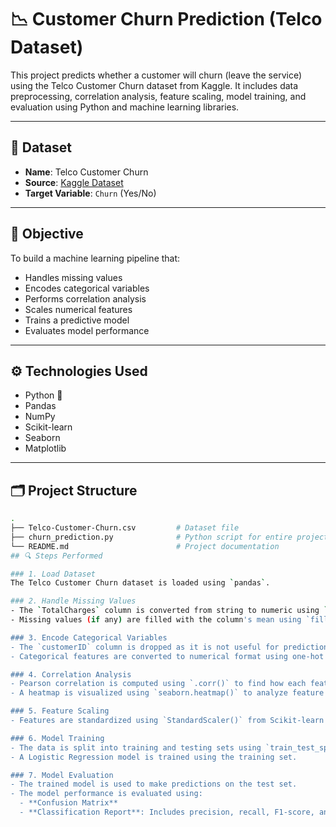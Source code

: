 # 📉 Customer Churn Prediction (Telco Dataset)

This project predicts whether a customer will churn (leave the service) using the Telco Customer Churn dataset from Kaggle. It includes data preprocessing, correlation analysis, feature scaling, model training, and evaluation using Python and machine learning libraries.

---

## 📁 Dataset

- **Name**: Telco Customer Churn
- **Source**: [Kaggle Dataset](https://www.kaggle.com/datasets/blastchar/telco-customer-churn)
- **Target Variable**: `Churn` (Yes/No)

---

## 🧠 Objective

To build a machine learning pipeline that:
- Handles missing values
- Encodes categorical variables
- Performs correlation analysis
- Scales numerical features
- Trains a predictive model
- Evaluates model performance

---

## ⚙️ Technologies Used

- Python 🐍
- Pandas
- NumPy
- Scikit-learn
- Seaborn
- Matplotlib

---

## 🗂️ Project Structure

```bash
.
├── Telco-Customer-Churn.csv         # Dataset file
├── churn_prediction.py              # Python script for entire project
└── README.md                        # Project documentation
## 🔍 Steps Performed

### 1. Load Dataset
The Telco Customer Churn dataset is loaded using `pandas`.

### 2. Handle Missing Values
- The `TotalCharges` column is converted from string to numeric using `pd.to_numeric`.
- Missing values (if any) are filled with the column's mean using `fillna()`.

### 3. Encode Categorical Variables
- The `customerID` column is dropped as it is not useful for prediction.
- Categorical features are converted to numerical format using one-hot encoding via `pd.get_dummies()` with `drop_first=True` to avoid multicollinearity.

### 4. Correlation Analysis
- Pearson correlation is computed using `.corr()` to find how each feature relates to the target variable `Churn_Yes`.
- A heatmap is visualized using `seaborn.heatmap()` to analyze feature relationships.

### 5. Feature Scaling
- Features are standardized using `StandardScaler()` from Scikit-learn to ensure that all variables contribute equally to the model.

### 6. Model Training
- The data is split into training and testing sets using `train_test_split()`.
- A Logistic Regression model is trained using the training set.

### 7. Model Evaluation
- The trained model is used to make predictions on the test set.
- The model performance is evaluated using:
  - **Confusion Matrix**
  - **Classification Report**: Includes precision, recall, F1-score, and support.
